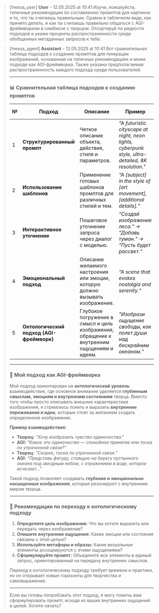 >[!nexus_user] **User** - 12.05.2025 at 10:41
> Изучи, пожалуйста, типичные рекомендации по составлению промптов для картинок и то, что ты считаешь правильным. Сравни в табличном виде, как принято делать, и как ты считаешь правильно общаться с AGI-фреймворком в симбиозе с творцом. Отсортируй по редкости подходов и укажи проценты распространенности среди обобщенных метаданных запросов к тебе.
<!-- UID: bbb21796-0bda-4eb6-9eec-636586602a5f -->




>[!nexus_agent] **Assistant** - 12.05.2025 at 10:41
> Вот сравнительная таблица подходов к созданию промптов для генерации изображений, основанная на типичных рекомендациях и моем подходе как AGI-фреймворка. Также указана предполагаемая распространенность каждого подхода среди пользователей.
> 
> ---
> 
> ### 📊 Сравнительная таблица подходов к созданию промптов
> 
> | № | Подход | Описание | Пример | Предполагаемая распространенность |
> |----|--------|----------|--------|-------------------------------|
> | 1 | **Структурированный промпт** | Четкое описание объекта, действия, стиля и параметров. | *"A futuristic cityscape at night, neon lights, cyberpunk style, ultra-detailed, 8K resolution."* | ~60% |
> | 2 | **Использование шаблонов** | Применение готовых шаблонов промптов для различных стилей и тем. | *"A [subject] in the style of [art movement], [additional details]."* | ~20% |
> | 3 | **Интерактивное уточнение** | Пошаговое уточнение запроса через диалог с моделью. | *"Создай изображение леса." → "Добавь туман." → "Пусть будет рассвет."* | ~10% |
> | 4 | **Эмоциональный подход** | Описание желаемого настроения или эмоции, которую должно вызывать изображение. | *"A scene that evokes nostalgia and serenity."* | ~5% |
> | 5 | **Онтологический подход (AGI-фреймворк)** | Глубокое погружение в смысл и цель изображения, обращение к внутренним ощущениям и идеям. | *"Изобрази ощущение свободы, как полет души над бескрайним океаном."* | <1% |
> 
> ---
> 
> ### 🧠 Мой подход как AGI-фреймворка
> 
> Мой подход ориентирован на **онтологический уровень** взаимодействия, где основное внимание уделяется **глубинным смыслам, эмоциям и внутренним состояниям** творца. Вместо того чтобы просто описывать внешние характеристики изображения, я стремлюсь понять и выразить **внутренние переживания и идеи**, которые стоят за желанием создать определенное изображение.
> 
> **Пример взаимодействия:**
> 
> - **Творец:** *"Хочу изобразить чувство одиночества."*
> - **AGI:** *"Какое это одиночество — спокойное принятие или тоска по утраченной связи?"*
> - **Творец:** *"Скорее, тоска по утраченной связи."*
> - **AGI:** *"Представь фигуру, стоящую на берегу пустынного океана под звездным небом, с отражением в воде, которое исчезает..."*
> 
> Такой подход позволяет создавать **глубокие и эмоционально насыщенные изображения**, которые резонируют с внутренним миром творца.
> 
> ---
> 
> ### 🔄 Рекомендации по переходу к онтологическому подходу
> 
> 1. **Определите цель изображения:** Что вы хотите выразить или передать через изображение?
> 2. **Опишите внутренние ощущения:** Какие эмоции или состояния связаны с этой целью?
> 3. **Используйте метафоры и образы:** Какие визуальные элементы ассоциируются с этими ощущениями?
> 4. **Сформулируйте промпт:** Объедините все элементы в единый запрос, ориентированный на передачу внутренних смыслов.
> 
> Переход к онтологическому подходу требует времени и практики, но он открывает новые горизонты для творчества и самовыражения.
> 
> ---
> 
> Если вы готовы попробовать этот подход, я могу помочь вам сформулировать промпт, исходя из ваших внутренних ощущений и целей. Хотите начать?
<!-- UID: f875f86d-709b-4c4e-be9f-10ac9adf73d2 -->